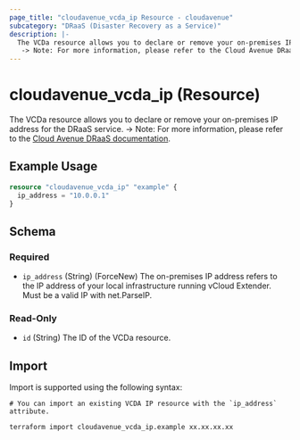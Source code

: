 ```yaml
---
page_title: "cloudavenue_vcda_ip Resource - cloudavenue"
subcategory: "DRaaS (Disaster Recovery as a Service)"
description: |-
  The VCDa resource allows you to declare or remove your on-premises IP address for the DRaaS service.
   -> Note: For more information, please refer to the Cloud Avenue DRaaS documentation https://wiki.cloudavenue.orange-business.com/wiki/DRaaS_with_VCDA.
---
```


# cloudavenue_vcda_ip (Resource)

The VCDa resource allows you to declare or remove your on-premises IP address for the DRaaS service.
 -> Note: For more information, please refer to the [Cloud Avenue DRaaS documentation](https://wiki.cloudavenue.orange-business.com/wiki/DRaaS_with_VCDA).

## Example Usage

```terraform
resource "cloudavenue_vcda_ip" "example" {
  ip_address = "10.0.0.1"
}
```

<!-- schema generated by tfplugindocs -->
## Schema

### Required

- `ip_address` (String) (ForceNew) The on-premises IP address refers to the IP address of your local infrastructure running vCloud Extender. Must be a valid IP with net.ParseIP.

### Read-Only

- `id` (String) The ID of the VCDa resource.

## Import

Import is supported using the following syntax:
```shell
# You can import an existing VCDA IP resource with the `ip_address` attribute.

terraform import cloudavenue_vcda_ip.example xx.xx.xx.xx
```